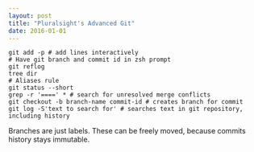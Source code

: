 ```yaml
---
layout: post
title: "Pluralsight's Advanced Git"
date: 2016-01-01
---
```


```
git add -p # add lines interactively
# Have git branch and commit id in zsh prompt
git reflog
tree dir
# Aliases rule
git status --short
grep -r '====' * # search for unresolved merge conflicts
git checkout -b branch-name commit-id # creates branch for commit
git log -S'text to search for' # searches text in git repository, including history
```

Branches are just labels. These can be freely moved, because commits history stays immutable.